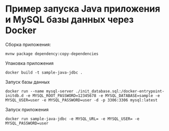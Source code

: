 # Пример запуска Java приложения и MySQL базы данных через Docker

Сборка приложения:

```
mvnw package dependency:copy-dependencies
``` 

Упаковка приложения

```
docker build -t sample-java-jdbc .
```

Запуск базы данных

```
docker run --name mysql-server ./init_database.sql:/docker-entrypoint-initdb.d -e MYSQL_ROOT_PASSWORD=12345678 -e MYSQL_DATABASE=sample -e MYSQL_USER=user -e MYSQL_PASSWORD=user -d -p 3306:3306 mysql:latest 
```

Запуск приложения

```
docker run sample-java-jdbc -e MYSQL_URL= -e MYSQL_USER= -e MYSQL_PASSWORD=user
```